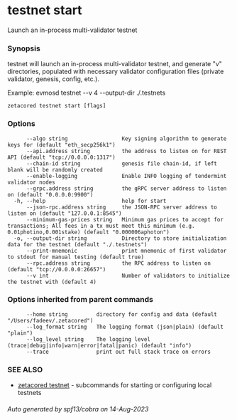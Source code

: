 # testnet start

Launch an in-process multi-validator testnet

### Synopsis

testnet will launch an in-process multi-validator testnet,
and generate "v" directories, populated with necessary validator configuration files
(private validator, genesis, config, etc.).

Example:
	evmosd testnet --v 4 --output-dir ./.testnets
	

```
zetacored testnet start [flags]
```

### Options

```
      --algo string                 Key signing algorithm to generate keys for (default "eth_secp256k1")
      --api.address string          the address to listen on for REST API (default "tcp://0.0.0.0:1317")
      --chain-id string             genesis file chain-id, if left blank will be randomly created
      --enable-logging              Enable INFO logging of tendermint validator nodes
      --grpc.address string         the gRPC server address to listen on (default "0.0.0.0:9900")
  -h, --help                        help for start
      --json-rpc.address string     the JSON-RPC server address to listen on (default "127.0.0.1:8545")
      --minimum-gas-prices string   Minimum gas prices to accept for transactions; All fees in a tx must meet this minimum (e.g. 0.01photino,0.001stake) (default "0.000006aphoton")
  -o, --output-dir string           Directory to store initialization data for the testnet (default "./.testnets")
      --print-mnemonic              print mnemonic of first validator to stdout for manual testing (default true)
      --rpc.address string          the RPC address to listen on (default "tcp://0.0.0.0:26657")
      --v int                       Number of validators to initialize the testnet with (default 4)
```

### Options inherited from parent commands

```
      --home string         directory for config and data (default "/Users/fadeev/.zetacored")
      --log_format string   The logging format (json|plain) (default "plain")
      --log_level string    The logging level (trace|debug|info|warn|error|fatal|panic) (default "info")
      --trace               print out full stack trace on errors
```

### SEE ALSO

* [zetacored testnet](zetacored_testnet.md)	 - subcommands for starting or configuring local testnets

###### Auto generated by spf13/cobra on 14-Aug-2023

